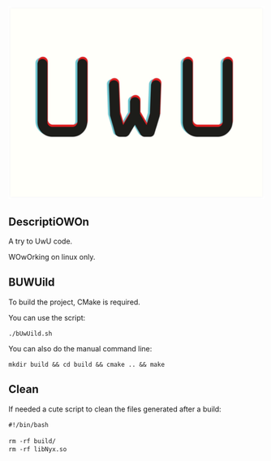 <p align="center">
    <img src="https://github.com/AmayaHena/UWU/blob/master/images/logo_UWU.png" width="550">
</p>

## DescriptiOWOn
A try to UwU code.

WOwOrking on linux only.

## BUWUild
To build the project, CMake is required.

You can use the script:
```
./bUwUild.sh
```

You can also do the manual command line:
```
mkdir build && cd build && cmake .. && make
```

## Clean
If needed a cute script to clean the files generated after a build:
```
#!/bin/bash

rm -rf build/
rm -rf libNyx.so
```